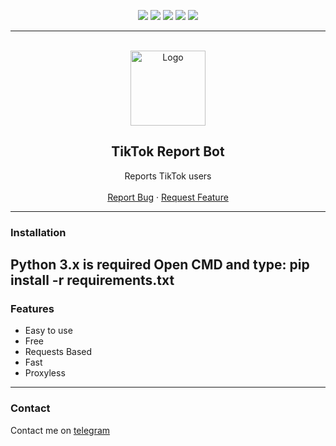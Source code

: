 <div id="top"></div>
<p align="center">
  <img src="https://img.shields.io/github/contributors/Kanawato/TikTok-Report-Bot.svg?style=for-the-badge"/>
  <img src="https://img.shields.io/github/forks/Kanawato/TikTok-Report-Bot.svg?style=for-the-badge"/>
  <img src="https://img.shields.io/github/stars/Kanawato/TikTok-Report-Bot.svg?style=for-the-badge"/>
  <img src="https://img.shields.io/github/issues/Kanawato/TikTok-Report-Bot.svg?style=for-the-badge"/>
  <img src="https://img.shields.io/github/license/Kanawato/TikTok-Report-Bot.svg?style=for-the-badge"/>
</p>
  
---------------------------------------
  
<br/>
<div align="center">
  <a href="https://github.com/Kanawato/TikTok-Report-Bot">
    <img src="https://static.vecteezy.com/system/resources/thumbnails/004/542/866/small/tiktok-tik-tok-musically-logo-icon-social-media-icons-set-logo-illustrator-free-vector.jpg" alt="Logo" width="120" height="120">
  </a>
  
  <h2 align="center">TikTok Report Bot</h3>

  <p align="center">
    Reports TikTok users
    <br />
    <br />
    <a href="https://github.com/Kanawato/TikTok-Report-Bot/issues">Report Bug</a>
    ·
    <a href="https://github.com/Kanawato/TikTok-Report-Bot/issues">Request Feature</a>
  </p>
</div>
  
---------------------------------------
### Installation
Python 3.x is required
Open CMD and type: 
pip install -r requirements.txt
---------------------------------------
### Features
* Easy to use
* Free
* Requests Based
* Fast
* Proxyless

---------------------------------------

### Contact
Contact me on [telegram](https://t.me/kanawato)
